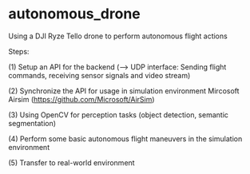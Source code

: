 # autonomous_drone
Using a DJI Ryze Tello drone to perform autonomous flight actions

Steps:

  (1) Setup an API for the backend (--> UDP interface: Sending flight commands, receiving sensor signals and video stream)
  
  (2) Synchronize the API for usage in simulation environment Mircosoft Airsim (https://github.com/Microsoft/AirSim)
  
  (3) Using OpenCV for perception tasks (object detection, semantic segmentation)
  
  (4) Perform some basic autonomous flight maneuvers in the simulation environment
  
  (5) Transfer to real-world environment
